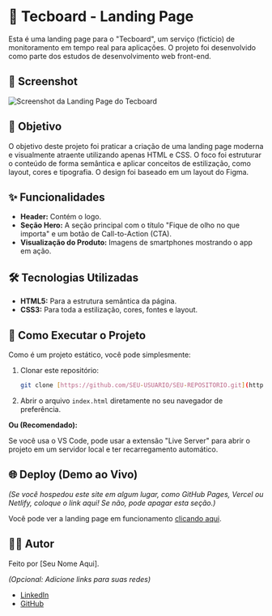 # 🚀 Tecboard - Landing Page

Esta é uma landing page para o "Tecboard", um serviço (fictício) de monitoramento em tempo real para aplicações. O projeto foi desenvolvido como parte dos estudos de desenvolvimento web front-end.

## 📸 Screenshot

![Screenshot da Landing Page do Tecboard](assets/screenshot.png)

## 🎯 Objetivo

O objetivo deste projeto foi praticar a criação de uma landing page moderna e visualmente atraente utilizando apenas HTML e CSS. O foco foi estruturar o conteúdo de forma semântica e aplicar conceitos de estilização, como layout, cores e tipografia. O design foi baseado em um layout do Figma.

## ✨ Funcionalidades

* **Header:** Contém o logo.
* **Seção Hero:** A seção principal com o título "Fique de olho no que importa" e um botão de Call-to-Action (CTA).
* **Visualização do Produto:** Imagens de smartphones mostrando o app em ação.

## 🛠️ Tecnologias Utilizadas

* **HTML5:** Para a estrutura semântica da página.
* **CSS3:** Para toda a estilização, cores, fontes e layout.

## 📂 Como Executar o Projeto

Como é um projeto estático, você pode simplesmente:

1.  Clonar este repositório:
    ```bash
    git clone [https://github.com/SEU-USUARIO/SEU-REPOSITORIO.git](https://github.com/SEU-USUARIO/SEU-REPOSITORIO.git)
    ```
2.  Abrir o arquivo `index.html` diretamente no seu navegador de preferência.

**Ou (Recomendado):**

Se você usa o VS Code, pode usar a extensão "Live Server" para abrir o projeto em um servidor local e ter recarregamento automático.

## 🌐 Deploy (Demo ao Vivo)

*(Se você hospedou este site em algum lugar, como GitHub Pages, Vercel ou Netlify, coloque o link aqui! Se não, pode apagar esta seção.)*

Você pode ver a landing page em funcionamento [clicando aqui](https://link-para-seu-site.com).

## 👨‍💻 Autor

Feito por [Seu Nome Aqui].

*(Opcional: Adicione links para suas redes)*
* [LinkedIn](https://linkedin.com/in/seu-linkedin)
* [GitHub](https://github.com/seu-usuario)
